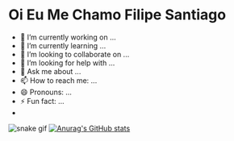 <h1>Oi Eu Me Chamo Filipe Santiago</h1>

- 🔭 I’m currently working on ...
- 🌱 I’m currently learning ...
- 👯 I’m looking to collaborate on ...
- 🤔 I’m looking for help with ...
- 💬 Ask me about ...
- 📫 How to reach me: ...
- 😄 Pronouns: ...
- ⚡ Fun fact: ...
- 
![snake gif](https://github.com/SantiaGhou/SantiaGhou/blob/output/github-contribution-grid-snake.gif)
[![Anurag's GitHub stats](https://github-readme-stats.vercel.app/api?username=SantiaGhou)](https://github.com/SantiaGhou/github-readme-stats)

